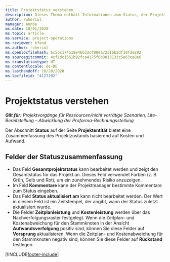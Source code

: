 ```yaml
---
title: Projektstatus verstehen
description: Dieses Thema enthält Informationen zum Status, der Projekten in Dynamics 365 Project Operations zugewiesen ist.
author: ruhercul
manager: Annbe
ms.date: 10/01/2020
ms.topic: article
ms.service: project-operations
ms.reviewer: kfend
ms.author: ruhercul
ms.openlocfilehash: bc5bc174518e46b32cf88ea7231bb2df10fde292
ms.sourcegitcommit: 4cf1dc1561b92fca4175f0b3813133c5e63ce8e6
ms.translationtype: HT
ms.contentlocale: de-DE
ms.lasthandoff: 10/28/2020
ms.locfileid: "4127292"
---
```

# <a name="understand-project-status"></a>Projektstatus verstehen

_**Gilt für:** Projektvorgänge für Ressourcen/nicht vorrätige Szenarien, Lite-Bereitstellung – Abwicklung der Proforma-Rechnungsstellung_


Der Abschnitt **Status** auf der Seite **Projektentität** bietet eine Zusammenfassung des Projektzustands basierend auf Kosten und Aufwand.


## <a name="status-summary-fields"></a>Felder der Statuszusammenfassung

- Das Feld **Gesamtprojektstatus** kann bearbeitet werden und zeigt den Gesamtstatus für das Projekt an. Dieses Feld verwendet Farben (z. B. Grün, Gelb und Rot), um ein zunehmendes Risiko anzuzeigen. 
- Im Feld **Kommentare** kann der Projektmanager bestimmte Kommentare zum Status eingeben. 
- Das Feld **Status aktualisiert am** kann nicht bearbeitet werden. Der Wert in diesem Feld ist ein Zeitstempel, der angibt, wann der Status zuletzt aktualisiert wurde.
- Die Felder **Zeitplanleistung** und **Kostenleistung** werden über das Nachverfolgungsraster festgelegt. Wenn die Zeitplan- und Kostenabweichung für den Stammknoten in der Ansicht **Aufwandsverfolgung** positiv sind, können Sie diese Felder auf **Vorsprung** aktualisieren. Wenn die Zeitplan- und Kostenabweichung für den Stammknoten negativ sind, können Sie diese Felder auf **Rückstand** festlegen.


[!INCLUDE[footer-include](../includes/footer-banner.md)]